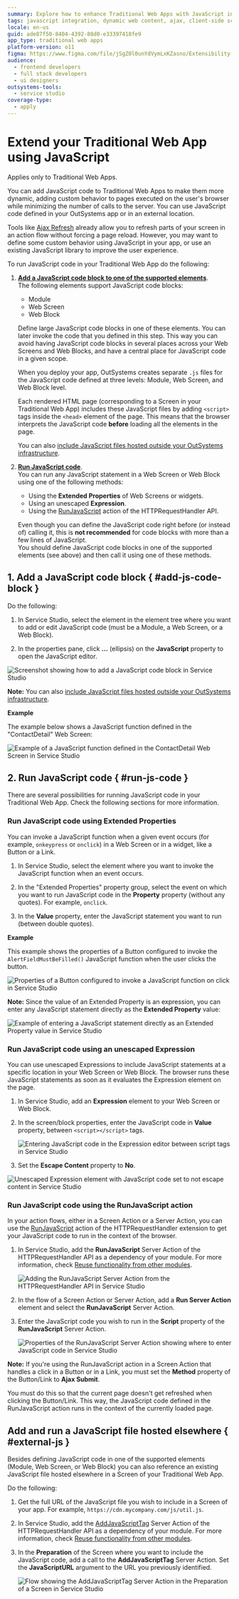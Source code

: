```yaml
---
summary: Explore how to enhance Traditional Web Apps with JavaScript in OutSystems 11 (O11) for dynamic user experiences and efficient server communication.
tags: javascript integration, dynamic web content, ajax, client-side scripting, performance optimization
locale: en-us
guid: ade87f50-8404-4392-88d0-e33397418fe9
app_type: traditional web apps
platform-version: o11
figma: https://www.figma.com/file/jSgZ0l0unYdVymLxKZasno/Extensibility-and-Integration?type=design&node-id=3387%3A2227&mode=design&t=187UAgmZTPxcY0ZG-1
audience:
  - frontend developers
  - full stack developers
  - ui designers
outsystems-tools:
  - service studio
coverage-type:
  - apply
---
```


# Extend your Traditional Web App using JavaScript

<div class="info" markdown="1">

Applies only to Traditional Web Apps.

</div>

You can add JavaScript code to Traditional Web Apps to make them more dynamic, adding custom behavior to pages executed on the user's browser while minimizing the number of calls to the server. You can use JavaScript code defined in your OutSystems app or in an external location.

Tools like [Ajax Refresh](<../../../ref/lang/auto/class-ajax-refresh.md>) already allow you to refresh parts of your screen in an action flow without forcing a page reload. However, you may want to define some custom behavior using JavaScript in your app, or use an existing JavaScript library to improve the user experience.

To run JavaScript code in your Traditional Web App do the following:

1. [**Add a JavaScript code block to one of the supported elements**](#add-js-code-block).  
    The following elements support JavaScript code blocks:

    * Module
    * Web Screen
    * Web Block

    Define large JavaScript code blocks in one of these elements. You can later invoke the code that you defined in this step. This way you can avoid having JavaScript code blocks in several places across your Web Screens and Web Blocks, and have a central place for JavaScript code in a given scope.

    When you deploy your app, OutSystems creates separate `.js` files for the JavaScript code defined at three levels: Module, Web Screen, and Web Block level.

    Each rendered HTML page (corresponding to a Screen in your Traditional Web App) includes these JavaScript files by adding `<script>` tags inside the `<head>` element of the page. This means that the browser interprets the JavaScript code **before** loading all the elements in the page.

    <div class="info" markdown="1">

    You can also [include JavaScript files hosted outside your OutSystems infrastructure](#external-js).

    </div>

1. [**Run JavaScript code**](#run-js-code).  
    You can run any JavaScript statement in a Web Screen or Web Block using one of the following methods:

    * Using the **Extended Properties** of Web Screens or widgets.
    * Using an unescaped **Expression**.
    * Using the [RunJavaScript](../../../ref/apis/auto/httprequesthandler-api.final.md#RunJavaScript) action of the HTTPRequestHandler API.

    Even though you can define the JavaScript code right before (or instead of) calling it, this is **not recommended** for code blocks with more than a few lines of JavaScript.  
    You should define JavaScript code blocks in one of the supported elements (see above) and then call it using one of these methods.

## 1. Add a JavaScript code block { #add-js-code-block }

Do the following:

1. In Service Studio, select the element in the element tree where you want to add or edit JavaScript code (must be a Module, a Web Screen, or a Web Block).

1. In the properties pane, click **...** (ellipsis) on the **JavaScript** property to open the JavaScript editor.

![Screenshot showing how to add a JavaScript code block in Service Studio](images/run-js-code-4-ss.png "JavaScript Editor in Service Studio")

**Note:** You can also [include JavaScript files hosted outside your OutSystems infrastructure](#external-js).

**Example**

The example below shows a JavaScript function defined in the "ContactDetail" Web Screen:

![Example of a JavaScript function defined in the ContactDetail Web Screen in Service Studio](images/run-js-code-2-ss.png "JavaScript Function Example in Service Studio")

## 2. Run JavaScript code { #run-js-code }

There are several possibilities for running JavaScript code in your Traditional Web App. Check the following sections for more information.

### Run JavaScript code using Extended Properties

You can invoke a JavaScript function when a given event occurs (for example, `onkeypress` or `onclick`) in a Web Screen or in a widget, like a Button or a Link.

1. In Service Studio, select the element where you want to invoke the JavaScript function when an event occurs.

1. In the "Extended Properties" property group, select the event on which you want to run JavaScript code in the **Property** property (without any quotes). For example, `onclick`.

1. In the **Value** property, enter the JavaScript statement you want to run (between double quotes).

**Example**

This example shows the properties of a Button configured to invoke the `AlertFieldMustBeFilled()` JavaScript function when the user clicks the button.

![Properties of a Button configured to invoke a JavaScript function on click in Service Studio](images/run-js-code-ext-properties-1-ss.png "Extended Properties for JavaScript Invocation")

<div class="info" markdown="1">

**Note:** Since the value of an Extended Property is an expression, you can enter any JavaScript statement directly as the **Extended Property** value:

![Example of entering a JavaScript statement directly as an Extended Property value in Service Studio](images/run-js-code-ext-properties-2-ss.png "JavaScript Statement as Extended Property Value")

</div>

### Run JavaScript code using an unescaped Expression

You can use unescaped Expressions to include JavaScript statements at a specific location in your Web Screen or Web Block. The browser runs these JavaScript statements as soon as it evaluates the Expression element on the page.

1. In Service Studio, add an **Expression** element to your Web Screen or Web Block.

1. In the screen/block properties, enter the JavaScript code in **Value** property, between `<script></script>` tags.

    ![Entering JavaScript code in the Expression editor between script tags in Service Studio](images/run-js-code-expression-editor-ss.png "JavaScript Code in Expression Editor")

1. Set the **Escape Content** property to **No**.

![Unescaped Expression element with JavaScript code set to not escape content in Service Studio](images/run-js-code-expression-ss.png "Unescaped Expression with JavaScript Code")

### Run JavaScript code using the RunJavaScript action

In your action flows, either in a Screen Action or a Server Action, you can use the [RunJavaScript](../../../ref/apis/auto/httprequesthandler-api.final.md#RunJavaScript) action of the HTTPRequestHandler extension to get your JavaScript code to run in the context of the browser.

1. In Service Studio, add the **RunJavaScript** Server Action of the HTTPRequestHandler API as a dependency of your module. For more information, check [Reuse functionality from other modules](../../../building-apps/reuse-and-refactor/expose-and-reuse.md#reuse).

    ![Adding the RunJavaScript Server Action from the HTTPRequestHandler API in Service Studio](images/run-js-code-runjavascript-ss.png "RunJavaScript Server Action in Service Studio")

1. In the flow of a Screen Action or Server Action, add a **Run Server Action** element and select the **RunJavaScript** Server Action.

1. Enter the JavaScript code you wish to run in the **Script** property of the **RunJavaScript** Server Action.

    ![Properties of the RunJavaScript Server Action showing where to enter JavaScript code in Service Studio](images/run-js-code-runjavascript-props-ss.png "RunJavaScript Action Properties")

<div class="info" markdown="1">

**Note:** If you're using the RunJavaScript action in a Screen Action that handles a click in a Button or in a Link, you must set the **Method** property of the Button/Link to **Ajax Submit**.

You must do this so that the current page doesn't get refreshed when clicking the Button/Link. This way, the JavaScript code defined in the RunJavaScript action runs in the context of the currently loaded page.

</div>

## Add and run a JavaScript file hosted elsewhere { #external-js }

Besides defining JavaScript code in one of the supported elements (Module, Web Screen, or Web Block) you can also reference an existing JavaScript file hosted elsewhere in a Screen of your Traditional Web App.

Do the following:

1. Get the full URL of the JavaScript file you wish to include in a Screen of your app. For example, `https://cdn.mycompany.com/js/util.js`.

1. In Service Studio, add the [AddJavaScriptTag](../../../ref/apis/auto/httprequesthandler-api.final.md#AddJavaScriptTag) Server Action of the HTTPRequestHandler API as a dependency of your module. For more information, check [Reuse functionality from other modules](../../../building-apps/reuse-and-refactor/expose-and-reuse.md#reuse).

1. In the **Preparation** of the Screen where you want to include the JavaScript code, add a call to the **AddJavaScriptTag** Server Action. Set the **JavaScriptURL** argument to the URL you previously identified.

    ![Flow showing the AddJavaScriptTag Server Action in the Preparation of a Screen in Service Studio](images/javascript-addjavascripttag-flow-ss.png "AddJavaScriptTag Server Action Flow")
